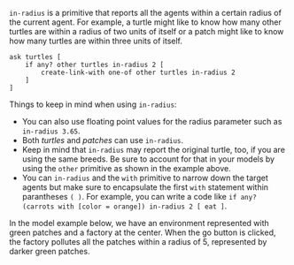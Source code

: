 `in-radius` is a primitive that reports all the agents within a certain radius of the current agent. For example, a turtle might like to know how many other turtles are within a radius of two units of itself or a patch might like to know how many turtles are within three units of itself. 



```
ask turtles [
	if any? other turtles in-radius 2 [
		create-link-with one-of other turtles in-radius 2
	]
]
```



Things to keep in mind when using `in-radius`: 

* You can also use floating point values for the radius parameter such as `in-radius 3.65`.
* Both *turtles* and *patches* can use `in-radius`.
* Keep in mind that `in-radius` may report the original turtle, too, if you are using the same breeds. Be sure to account for that in your models by using the `other` primitive as shown in the example above.
* You can `in-radius` and the `with` primitive to narrow down the target agents but make sure to encapsulate the first `with` statement within parantheses `( )`. For example, you can write a code like `if any? (carrots with [color = orange]) in-radius 2 [ eat ]`.



In the model example below, we have an environment represented with green patches and a factory at the center. When the go button is clicked, the factory pollutes all the patches within a radius of 5, represented by darker green patches.